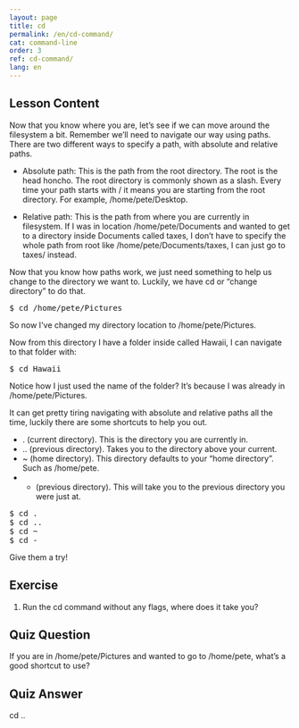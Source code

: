```yaml
---
layout: page
title: cd
permalink: /en/cd-command/
cat: command-line
order: 3
ref: cd-command/
lang: en
---
```

## Lesson Content

Now that you know where you are, let’s see if we can move around the filesystem a bit. Remember we’ll need to navigate our way using paths. There are two different ways to specify a path, with absolute and relative paths.

* Absolute path: This is the path from the root directory. The root is the head honcho. The root directory is commonly shown as a slash. Every time your path starts with / it means you are starting from the root directory. For example, /home/pete/Desktop.

* Relative path: This is the path from where you are currently in filesystem. If I was in location /home/pete/Documents and wanted to get to a directory inside Documents called taxes, I don’t have to specify the whole path from root like /home/pete/Documents/taxes, I can just go to taxes/ instead.

Now that you know how paths work, we just need something to help us change to the directory we want to. Luckily, we have cd or “change directory” to do that.

<pre>$ cd /home/pete/Pictures</pre>

So now I've changed my directory location to /home/pete/Pictures.

Now from this directory I have a folder inside called Hawaii, I can navigate to that folder with:

<pre>$ cd Hawaii</pre>

Notice how I just used the name of the folder? It’s because I was already in /home/pete/Pictures.

It can get pretty tiring navigating with absolute and relative paths all the time, luckily there are some shortcuts to help you out.

* . (current directory). This is the directory you are currently in. 
* .. (previous directory). Takes you to the directory above your current.
* ~ (home directory). This directory defaults to your “home directory”. Such as /home/pete.
* * (previous directory). This will take you to the previous directory you were just at.

<pre>$ cd .
$ cd ..
$ cd ~
$ cd -
</pre>

Give them a try!

## Exercise

1. Run the cd command without any flags, where does it take you?

## Quiz Question

If you are in /home/pete/Pictures and wanted to go to /home/pete, what’s a good shortcut to use?  
  
  
  
  
  
  
  
  
  
  
  
  
  
  
  
  
  
  
  
  
  
  
  
  
  
  


## Quiz Answer

cd ..